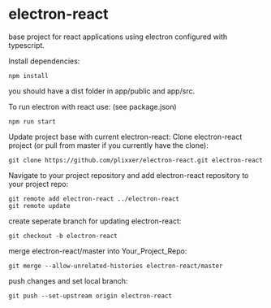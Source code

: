 # electron-react
base project for react applications using electron configured with typescript.

Install dependencies:
```console
npm install
```

you should have a dist folder in app/public and app/src.

To run electron with react use: (see package.json)
```console
npm run start
```


Update project base with current electron-react:
Clone electron-react project (or pull from master if you currently have the clone):
```console
git clone https://github.com/plixxer/electron-react.git electron-react
```

Navigate to your project repository and add electron-react repository to your project repo:
```console
git remote add electron-react ../electron-react
git remote update
```

create seperate branch for updating electron-react:
```console
git checkout -b electron-react
```

merge electron-react/master into Your_Project_Repo:
```console
git merge --allow-unrelated-histories electron-react/master
```

push changes and set local branch:
```console
git push --set-upstream origin electron-react
```
